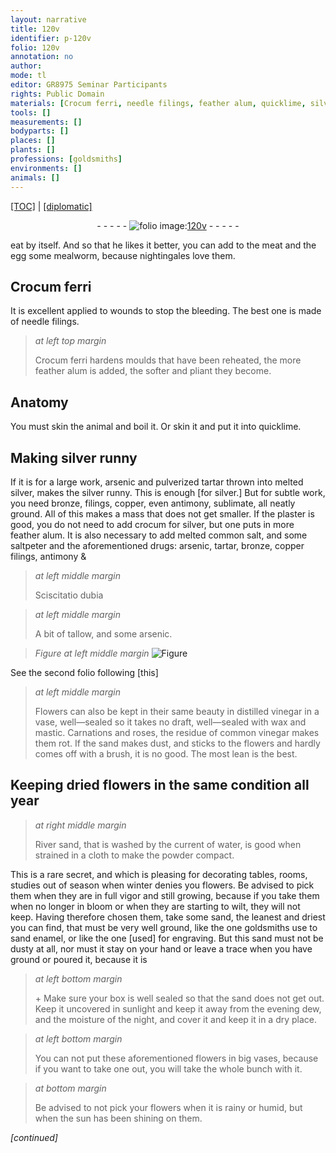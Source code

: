 ```yaml
---
layout: narrative
title: 120v
identifier: p-120v
folio: 120v
annotation: no
author:
mode: tl
editor: GR8975 Seminar Participants
rights: Public Domain
materials: [Crocum ferri, needle filings, feather alum, quicklime, silver, arsenic, tartar, bronze, filings, copper,, antimony, sublimate, plaster, crocum, common salt, saltpeter, arsenic, tartar, bronze, copper filings, antimony, tallow, vinegar, wax, mastic, sand, River sand, enamel]
tools: []
measurements: []
bodyparts: []
places: []
plants: []
professions: [goldsmiths]
environments: []
animals: []
---
```


<p><a href="{{ site.baseurl }}/translation/" target="_blank">[TOC]</a> | <a href="{{ site.baseurl }}/texts/p-120v_tc/">[diplomatic]</a></p><div class="folio" align="center">- - - - - <a href="http://gallica.bnf.fr/ark:/12148/btv1b10500001g/f246.image [image]" target="_blank"><img src="https://cu-mkp.github.io/2017-workshop-edition/assets/photo-icon.png" alt="folio image: " style="display:inline-block; margin-bottom:-3px;"/>120v</a> - - - - - </div>  
  
eat by itself. And so that he likes it better, you can add to the meat and the egg some mealworm, because nightingales love them.
 
 
  

## <span class="m">Crocum ferri</span>

 
It is excellent applied to wounds to stop the bleeding. The best one is made of <span class="m">needle filings</span>.
 
> *at left top margin*
> 
> 
>   <span class="m">Crocum ferri</span> hardens moulds that have been reheated, the more <span class="m">feather alum</span> is added, the softer and pliant they become.
 
 
  

## Anatomy

 
You must skin the animal and boil it. Or skin it and put it into <span class="m">quicklime</span>.
 
 
  

## Making <span class="m">silver</span> runny

 
If it is for a large work, <span class="m">arsenic</span> and pulverized <span class="m">tartar</span> thrown into melted <span class="m">silver</span>, makes the <span class="m">silver</span> runny. This is enough [for silver.] But for subtle work, you need <span class="m">bronze, filings, copper,</span> even <span class="m">antimony</span>, <span class="m">sublimate</span>, all neatly ground. All of this makes a mass that does not get smaller. If the <span class="m">plaster</span> is good, you do not need to add <span class="m">crocum</span> for <span class="m">silver</span>, but one puts in more <span class="m">feather alum</span>. It is also necessary to add melted <span class="m">common salt</span>, and some <span class="m">saltpeter</span> and the aforementioned drugs: <span class="m">arsenic, tartar, bronze, copper filings, antimony</span> &
 
> *at left middle margin*
> 
> 
>   S<span class="sup">c</span>iscitatio dubia
 
> *at left middle margin*
> 
> 
>   A bit of <span class="m">tallow</span>, and some <span class="m">arsenic</span>.
  
 
  
> *Figure*
> *at left middle margin*
> <a href="" target="_blank"><img src="https://cu-mkp.github.io/GR8975-edition/assets/photo-icon.png" alt="Figure" style="display:inline-block; margin-bottom:-3px;"/></a>
 
See the second folio following [this]
 
> *at left middle margin*
> 
> 
>  Flowers can also be kept in their same beauty in distilled <span class="m">vinegar</span> in a vase, well—sealed so it takes no draft, well—sealed with <span class="m">wax</span> and <span class="m">mastic</span>. Carnations and roses, the residue of common <span class="m">vinegar</span> makes them rot. If the <span class="m">sand</span> makes dust, and sticks to the flowers and hardly comes off with a brush, it is no good. The most lean is the best.
 

## Keeping dried flowers in the same condition all year

 
> *at right middle margin*
> 
> 
>   <span class="m">River sand</span>, that is washed by the current of water, is good when strained in a cloth to make the powder compact.
 
This is a rare secret, and which is pleasing for decorating tables, rooms, studies out of season when winter denies you flowers. Be advised to pick them when they are in full vigor and still growing, because if you take them when no longer in bloom or when they are starting to wilt, they will not keep. Having therefore chosen them, take some <span class="m">sand</span>, the leanest and driest you can find, that must be very well ground, like the one <span class="pro">goldsmiths</span> use to sand <span class="m">enamel</span>, or like the one [used] for engraving. But this <span class="m">sand</span> must not be dusty at all, nor must it stay on your hand or leave a trace when you have ground or poured it, because it is
 
> *at left bottom margin*
> 
> 
>   \+ Make sure your box is well sealed so that the <span class="m">sand</span> does not get out. Keep it uncovered in sunlight and keep it away from the evening dew, and the moisture of the night, and cover it and keep it in a dry place.
 
> *at left bottom margin*
> 
> 
>   You can not put these aforementioned flowers in big vases, because if you want to take one out, you will take the whole bunch with it. 
 
> *at bottom margin*
> 
> 
>   Be advised to not pick your flowers when it is rainy or humid, but when the sun has been shining on them.
 
*[continued]*
 
